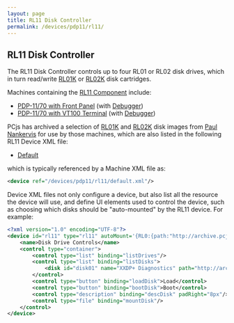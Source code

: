 ```yaml
---
layout: page
title: RL11 Disk Controller
permalink: /devices/pdp11/rl11/
---
```


RL11 Disk Controller
--------------------

The RL11 Disk Controller controls up to four RL01 or RL02 disk drives, which in turn read/write
[RL01K](/disks/dec/rl01k/) or [RL02K](/disks/dec/rl02k/) disk cartridges.

Machines containing the [RL11 Component](/modules/pdp11/lib/pc11.js) include:

- [PDP-11/70 with Front Panel](/devices/pdp11/machine/1170/panel/) (with [Debugger](/devices/pdp11/machine/1170/panel/debugger/))
- [PDP-11/70 with VT100 Terminal](/devices/pdp11/machine/1170/vt100/) (with [Debugger](/devices/pdp11/machine/1170/vt100/debugger/))

PCjs has archived a selection of [RL01K](/disks/dec/rl01k/) and [RL02K](/disks/dec/rl02k/) disk images
from [Paul Nankervis](http://skn.noip.me/pdp11/) for use by those machines, which are also listed in the
following RL11 Device XML file:

- [Default](/devices/pdp11/rl11/default.xml)

which is typically referenced by a Machine XML file as:

```xml
<device ref="/devices/pdp11/rl11/default.xml"/>
```
	
Device XML files not only configure a device, but also list all the resource the device will use, and define UI elements
used to control the device, such as choosing which disks should be "auto-mounted" by the RL11 device.  For example:

```xml
<?xml version="1.0" encoding="UTF-8"?>
<device id="rl11" type="rl11" autoMount='{RL0:{path:"http://archive.pcjs.org/disks/dec/rl02k/RL02K-XXDP.json"}}' pos="left" width="35%" padLeft="8px" padBottom="8px">
	<name>Disk Drive Controls</name>
	<control type="container">
		<control type="list" binding="listDrives"/>
		<control type="list" binding="listDisks">
			<disk id="disk01" name="XXDP+ Diagnostics" path="http://archive.pcjs.org/disks/dec/rl02k/RL02K-XXDP.json"/>
		</control>
		<control type="button" binding="loadDisk">Load</control>
		<control type="button" binding="bootDisk">Boot</control>
		<control type="description" binding="descDisk" padRight="8px"/>
		<control type="file" binding="mountDisk"/>
	</control>
</device>
```
